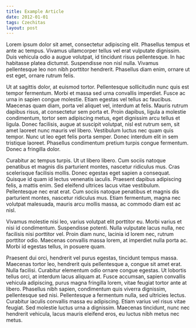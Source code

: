 ```yaml
---
title: Example Article
date: 2012-01-01
tags: Czechitas
layout: post
---
```


Lorem ipsum dolor sit amet, consectetur adipiscing elit. Phasellus tempus et ante ac tempus. Vivamus ullamcorper tellus vel erat vulputate dignissim. Duis vehicula odio a augue volutpat, id tincidunt risus pellentesque. In hac habitasse platea dictumst. Suspendisse non nisl nulla. Vivamus pellentesque leo non nibh porttitor hendrerit. Phasellus diam enim, ornare ut est eget, ornare rutrum felis.

Ut at sagittis dolor, at euismod tortor. Pellentesque sollicitudin nunc quis est tempor fermentum. Morbi et massa sed urna convallis imperdiet. Fusce ac urna in sapien congue molestie. Etiam egestas vel tellus ac faucibus. Maecenas quam diam, porta vel aliquet vel, interdum at felis. Mauris rutrum dapibus risus, at consectetur sem porta et. Proin dapibus, ligula a molestie condimentum, tortor sem adipiscing metus, eget dignissim arcu tellus et ligula. Donec facilisis, augue at suscipit volutpat, nisl est rutrum sem, sit amet laoreet nunc mauris vel libero. Vestibulum luctus nec quam quis tempor. Nunc ut leo eget felis porta semper. Donec interdum elit in sem tristique laoreet. Phasellus condimentum pretium turpis congue fermentum. Donec a fringilla dolor.

Curabitur ac tempus turpis. Ut ut libero libero. Cum sociis natoque penatibus et magnis dis parturient montes, nascetur ridiculus mus. Cras scelerisque facilisis mollis. Donec egestas eget sapien a consequat. Quisque id quam id lectus venenatis iaculis. Praesent dapibus adipiscing felis, a mattis enim. Sed eleifend ultrices lacus vitae vestibulum. Pellentesque nec erat erat. Cum sociis natoque penatibus et magnis dis parturient montes, nascetur ridiculus mus. Etiam fermentum, magna nec volutpat malesuada, mauris arcu mollis massa, ac commodo diam est ac nisl.

Vivamus molestie nisi leo, varius volutpat elit porttitor eu. Morbi varius et nisi id condimentum. Suspendisse potenti. Nulla vulputate lacus nulla, nec facilisis nisi porttitor vel. Proin diam nunc, lacinia id lorem nec, rutrum porttitor odio. Maecenas convallis massa lorem, at imperdiet nulla porta ac. Morbi id egestas tellus, in posuere quam.

Praesent dui orci, hendrerit vel purus egestas, tincidunt tempus massa. Maecenas tortor leo, hendrerit quis pellentesque a, congue sit amet erat. Nulla facilisi. Curabitur elementum odio ornare congue egestas. Ut lobortis tellus orci, at interdum lacus aliquam at. Fusce accumsan, sapien convallis vehicula adipiscing, purus magna fringilla lorem, vitae feugiat tortor ante at libero. Phasellus nibh sapien, condimentum quis viverra dignissim, pellentesque sed nisi. Pellentesque a fermentum nulla, sed ultricies lectus. Curabitur iaculis convallis massa eu adipiscing. Etiam varius vel risus vitae feugiat. Sed molestie luctus urna a dignissim. Maecenas tincidunt, nunc nec hendrerit vehicula, lacus mauris eleifend eros, eu luctus nibh metus nec metus.
